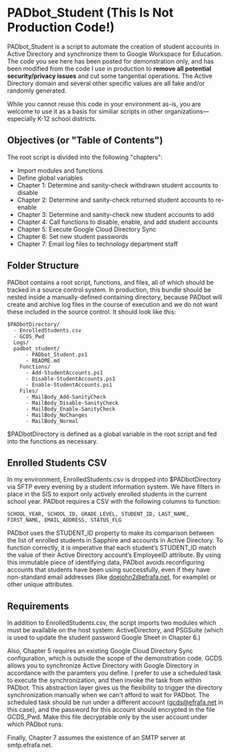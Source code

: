 PADbot_Student (This Is Not Production Code!)
==========================================

PADbot_Student is a script to automate the creation of student accounts in Active Directory and synchronize them to Google Workspace for Education. The code you see here has been posted for demonstration only, and has been modified from the code I use in production to **remove all potential security/privacy issues** and cut some tangential operations. The Active Directory domain and several other specific values are all fake and/or randomly generated.

While you cannot reuse this code in your environment as-is, you are welcome to use it as a basis for similiar scripts in other organizations—especially K-12 school districts.

Objectives (or "Table of Contents")
-----------------------------------

The root script is divided into the following "chapters":
- Import modules and functions
- Define global variables
- Chapter 1: Determine and sanity-check withdrawn student accounts to disable
- Chapter 2: Determine and sanity-check returned student accounts to re-enable
- Chapter 3: Determine and sanity-check new student accounts to add
- Chapter 4: Call functions to disable, enable, and add student accounts
- Chapter 5: Execute Google Cloud Directory Sync
- Chapter 6: Set new student passwords
- Chapter 7: Email log files to technology department staff

Folder Structure
----------------

PADbot contains a root script, functions, and files, all of which should be tracked in a source control system. In production, this bundle should be nested inside a manually-defined containing directory, because PADbot will create and archive log files in the course of execution and we do not want these included in the source control. It should look like this:

```
$PADbotDirectory/
  - EnrolledStudents.csv
  - GCDS_Pwd
  Logs/
  padbot_student/
      - PADbot_Student.ps1
      - README.md
    Functions/
      - Add-StudentAccounts.ps1
      - Disable-StudentAccounts.ps1
      - Enable-StudentAccounts.ps1
    Files/
      - MailBody_Add-SanityCheck
      - MailBody_Disable-SanityCheck
      - MailBody_Enable-SanityCheck
      - MailBody_NoChanges
      - MailBody_Normal
```

$PADbotDirectory is defined as a global variable in the root script and fed into the functions as necessary.

Enrolled Students CSV
---------------------

In my environment, EnrolledStudents.csv is dropped into $PADbotDirectory via SFTP every evening by a student information system. We have filters in place in the SIS to export only actively enrolled students in the current school year. PADbot requires a CSV with the following columns to function:

    SCHOOL_YEAR, SCHOOL_ID, GRADE_LEVEL, STUDENT_ID, LAST_NAME, FIRST_NAME, EMAIL_ADDRESS, STATUS_FLG

PADbot uses the STUDENT_ID property to make its comparison between the list of enrolled students in Sapphire and accounts in Active Directory. To function correctly, it is imperative that each student’s STUDENT_ID match the value of their Active Directory account’s EmployeeID attribute. By using this immutable piece of identifying data, PADbot avoids reconfiguring accounts that students have been using successfully, even if they have non-standard email addresses (like doejohn2@efrafa.net, for example) or other unique attributes.

Requirements
------------

In addition to EnrolledStudents.csv, the script imports two modules which must be available on the host system: ActiveDirectory, and PSGSuite (which is used to update the student password Google Sheet in Chapter 6.)

Also, Chapter 5 requires an existing Google Cloud Directory Sync configuration, which is outside the scope of the demonstration code. GCDS allows you to synchronize Active Directory with Google Directory in accordance with the paramters you define. I prefer to use a scheduled task to execute the synchronization, and then invoke the task from within PADbot. This abstraction layer gives us the flexibility to trigger the directory synchronization manually when we can't afford to wait for PADbot. The scheduled task should be run under a different account (gcds@efrafa.net in this case), and the password for this account should encrypted in the file GCDS_Pwd. Make this file decryptable only by the user account under which PADbot runs.

Finally, Chapter 7 assumes the existence of an SMTP server at smtp.efrafa.net.
